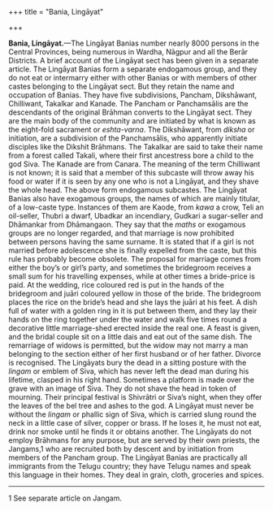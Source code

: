 +++
title = "Bania, Lingāyat"

+++

**Bania, Lingāyat.**—The Lingāyat Banias number nearly 8000 persons in the Central Provinces, being numerous in Wardha, Nāgpur and all the Berār Districts. A brief account of the Lingāyat sect has been given in a separate article. The Lingāyat Banias form a separate endogamous group, and they do not eat or intermarry either with other Banias or with members of other castes belonging to the Lingāyat sect. But they retain the name and occupation of Banias. They have five subdivisions, Pancham, Dikshāwant, Chilliwant, Takalkar and Kanade. The Pancham or Panchamsālis are the descendants of the original Brāhman converts to the Lingāyat sect. They are the main body of the community and are initiated by what is known as the eight-fold sacrament or *eshta-varna*. The Dikshāwant, from *diksha* or initiation, are a subdivision of the Panchamsālis, who apparently initiate disciples like the Dikshit Brāhmans. The Takalkar are said to take their name from a forest called Takali, where their first ancestress bore a child to the god Siva. The Kanade are from Canara. The meaning of the term Chilliwant is not known; it is said that a member of this subcaste will throw away his food or water if it is seen by any one who is not a Lingāyat, and they shave the whole head. The above form endogamous subcastes. The Lingāyat Banias also have exogamous groups, the names of which are mainly titular, of a low-caste type. Instances of them are Kaode, from *kawa* a crow, Teli an oil-seller, Thubri a dwarf, Ubadkar an incendiary, Gudkari a sugar-seller and Dhāmankar from Dhāmangaon. They say that the *maths* or exogamous groups are no longer regarded, and that marriage is now prohibited between persons having the same surname. It is stated that if a girl is not married before adolescence she is finally expelled from the caste, but this rule has probably become obsolete. The proposal for marriage comes from either the boy’s or girl’s party, and sometimes the bridegroom receives a small sum for his travelling expenses, while at other times a bride-price is paid. At the wedding, rice coloured red is put in the hands of the bridegroom and juāri coloured yellow in those of the bride. The bridegroom places the rice on the bride’s head and she lays the juāri at his feet. A dish full of water with a golden ring in it is put between them, and they lay their hands on the ring together under the water and walk five times round a decorative little marriage-shed erected inside the real one. A feast is given, and the bridal couple sit on a little dais and eat out of the same dish. The remarriage of widows is permitted, but the widow may not marry a man belonging to the section either of her first husband or of her father. Divorce is recognised. The Lingāyats bury the dead in a sitting posture with the *lingam* or emblem of Siva, which has never left the dead man during his lifetime, clasped in his right hand. Sometimes a platform is made over the grave with an image of Siva. They do not shave the head in token of mourning. Their principal festival is Shivrātri or Siva’s night, when they offer the leaves of the bel tree and ashes to the god. A Lingāyat must never be without the *lingam* or phallic sign of Siva, which is carried slung round the neck in a little case of silver, copper or brass. If he loses it, he must not eat, drink nor smoke until he finds it or obtains another. The Lingāyats do not employ Brāhmans for any purpose, but are served by their own priests, the Jangams,1 who are recruited both by descent and by initiation from members of the Pancham group. The Lingāyat Banias are practically all immigrants from the Telugu country; they have Telugu names and speak this language in their homes. They deal in grain, cloth, groceries and spices. 


* * *

1 See separate article on Jangam. 




